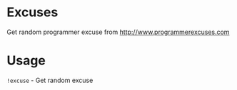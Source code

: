 # Excuses

Get random programmer excuse from http://www.programmerexcuses.com

# Usage
```!excuse``` - Get random excuse
